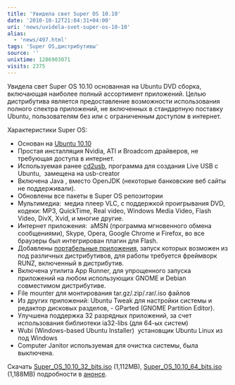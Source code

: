 ```yaml
---
title: 'Увидела свет Super OS 10.10'
date: '2010-10-12T21:04:31+04:00'
uri: 'news/uvidela-svet-super-os-10-10'
alias: 
  - 'news/497.html'
tags: 'Super OS,дистрибутивы'
source: ''
unixtime: 1286903071
visits: 2375
---
```

Увидела свет Super OS 10.10 основанная на Ubuntu DVD сборка, включающая наиболее полный ассортимент приложений. Целью дистрибутива является предоставление возможности использования полного спектра приложений, не включенных в стандартную поставку Ubuntu, пользователям без или с ограниченным доступом в интернет.

Характеристики Super OS:

*   Основан на [Ubuntu 10.10](news/stal-dostupen-ubuntu-10-10)
*   Простая инсталляция Nvidia, ATI и Broadcom драйверов, не требующая доступа в интернет.
*   Используемая ранее [cd2usb](http://hacktolive.org/wiki/Usb-creator), программа для создания Live USB с Ubuntu,  замещена на usb-creator
*   Включена Java , вместо OpenJDK (некоторые банковские веб сайты не поддерживали).
*   Обновлены все пакеты в Super OS репозитории
*   Мультимедиа:  медиа плеер VLC, с поддержкой проигрывания DVD, кодеки: MP3, QuickTime, Real video, Windows Media Video, Flash Video, DivX, Xvid, и многие другие.
*   Интернет приложения:  aMSN (программа мгновенного обмена сообщениями), Skype, Opera, Google Chrome и Firefox, во все браузеры был интегрирован плагин для Flash.
*   Добавлены [портабельные приложения](http://hacktolive.org/wiki/Portable_Applications_(Linux)), запуск которых возможен из под различных дистрибутивов, для работы требуется фреймворк RUNZ, включенный в дистрибутив.
*   Включена утилита App Runner, для упрощенного запуска приложений на любом использующих GNOME и Debian совместимом дистрибутиве.
*   File mounter для монтирования tar.gz/.zip/.rar/.iso файлов
*   Из других приложений: Ubuntu Tweak для настройки системы и редактор дисковых разделов, - GParted (GNOME Partition Editor).
*   Улучшена поддержка 32 разрядных приложений, за счет использования библиотеки ia32-libs (для 64-ых систем)
*   Wubi (Windows-based Ubuntu Installer)  установщик Ubuntu Linux из под Windows
*   Computer Janitor используемая для очистка системы, была выключена.

Скачать [Super\_OS\_10.10\_32\_bits.iso](http://hacktolive.org/files/downloads/Super_OS_10.10_32_bits.torrent) (1,112MB), [Super\_OS\_10.10\_64\_bits.iso](http://hacktolive.org/files/downloads/Super_OS_10.10_64_bits.torrent) (1,188MB) подробности в [анонсе](http://hacktolive.org/wiki/Super_OS).

